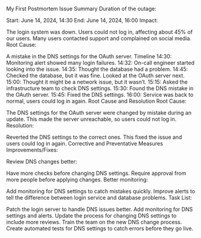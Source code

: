 My First Postmortem
Issue Summary
Duration of the outage:

Start: June 14, 2024, 14:30
End: June 14, 2024, 16:00
Impact:

The login system was down.
Users could not log in, affecting about 45% of our users.
Many users contacted support and complained on social media.
Root Cause:

A mistake in the DNS settings for the OAuth server.
Timeline
14:30: Monitoring alert showed many login failures.
14:32: On-call engineer started looking into the issue.
14:35: Thought the database had a problem.
14:45: Checked the database, but it was fine. Looked at the OAuth server next.
15:00: Thought it might be a network issue, but it wasn’t.
15:15: Asked the infrastructure team to check DNS settings.
15:30: Found the DNS mistake in the OAuth server.
15:45: Fixed the DNS settings.
16:00: Service was back to normal, users could log in again.
Root Cause and Resolution
Root Cause:

The DNS settings for the OAuth server were changed by mistake during an update. This made the server unreachable, so users could not log in.
Resolution:

Reverted the DNS settings to the correct ones. This fixed the issue and users could log in again.
Corrective and Preventative Measures
Improvements/Fixes:

Review DNS changes better:

Have more checks before changing DNS settings.
Require approval from more people before applying changes.
Better monitoring:

Add monitoring for DNS settings to catch mistakes quickly.
Improve alerts to tell the difference between login service and database problems.
Task List:

 Patch the login server to handle DNS issues better.
 Add monitoring for DNS settings and alerts.
 Update the process for changing DNS settings to include more reviews.
 Train the team on the new DNS change process.
 Create automated tests for DNS settings to catch errors before they go live.
